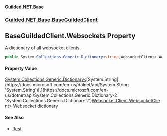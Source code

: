#### [Guilded.NET.Base](Guilded_NET_Base.md 'Guilded.NET.Base')
### [Guilded.NET.Base](Guilded_NET_Base.md#Guilded_NET_Base 'Guilded.NET.Base').[BaseGuildedClient](BaseGuildedClient.md 'Guilded.NET.Base.BaseGuildedClient')
## BaseGuildedClient.Websockets Property
A dictionary of all websocket clients.  
```csharp
public System.Collections.Generic.Dictionary<string,WebsocketClient> Websockets { get; set; }
```
#### Property Value
[System.Collections.Generic.Dictionary&lt;](https://docs.microsoft.com/en-us/dotnet/api/System.Collections.Generic.Dictionary-2 'System.Collections.Generic.Dictionary`2')[System.String](https://docs.microsoft.com/en-us/dotnet/api/System.String 'System.String')[,](https://docs.microsoft.com/en-us/dotnet/api/System.Collections.Generic.Dictionary-2 'System.Collections.Generic.Dictionary`2')[Websocket.Client.WebsocketClient](https://docs.microsoft.com/en-us/dotnet/api/Websocket.Client.WebsocketClient 'Websocket.Client.WebsocketClient')[&gt;](https://docs.microsoft.com/en-us/dotnet/api/System.Collections.Generic.Dictionary-2 'System.Collections.Generic.Dictionary`2')
Websocket dictionary
#### See Also
- [Rest](BaseGuildedClient_Rest.md 'Guilded.NET.Base.BaseGuildedClient.Rest')
